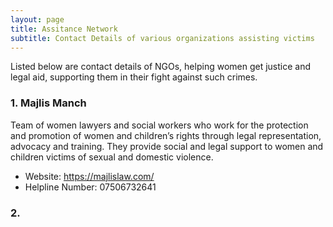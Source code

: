 ```yaml
---
layout: page
title: Assitance Network
subtitle: Contact Details of various organizations assisting victims
---
```


Listed below are contact details of NGOs, helping women get justice and legal aid, supporting them in their fight against such crimes.

### 1. Majlis Manch

 Team of women lawyers and social workers who work for the protection and promotion of women and children’s rights through legal representation, advocacy and training. They provide social and legal support to women and children victims of sexual and domestic violence.

* Website: https://majlislaw.com/
* Helpline Number: 07506732641

### 2. 
